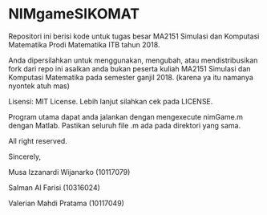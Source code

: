 # NIMgameSIKOMAT
Repositori ini berisi kode untuk tugas besar MA2151 Simulasi dan Komputasi Matematika Prodi Matematika ITB tahun 2018.

Anda dipersilahkan untuk menggunakan, mengubah, atau mendistribusikan fork dari repo ini asalkan anda bukan peserta kuliah MA2151 Simulasi dan Komputasi Matematika pada semester ganjil 2018. (karena ya itu namanya nyontek atuh mas)

Lisensi: MIT License. Lebih lanjut silahkan cek pada LICENSE.

Program utama dapat anda jalankan dengan mengexecute nimGame.m dengan Matlab. Pastikan seluruh file .m ada pada direktori yang sama.

All right reserved.

Sincerely,

Musa Izzanardi Wijanarko (10117079)

Salman Al Farisi (10316024)

Valerian Mahdi Pratama (10117049)
